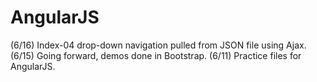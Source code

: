 # AngularJS

(6/16) Index-04 drop-down navigation pulled from JSON file using Ajax.
(6/15) Going forward, demos done in Bootstrap.
(6/11) Practice files for AngularJS.
